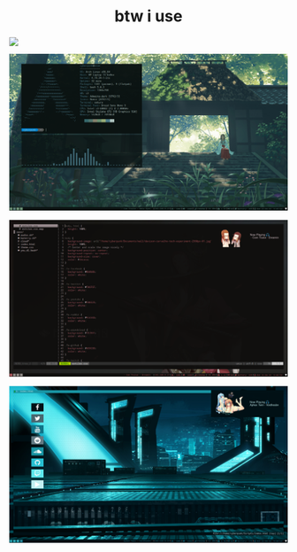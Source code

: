 <h1 align="center">btw i use</h1>
<img align="center" src="https://www.archlinux.org/static/logos/archlinux-logo-black-90dpi.0c696e9c0d84.png">

![Screenshot](/scrot/2019-04-21-214516_1366x768_scrot.png)

![Screenshot](/scrot/2019-04-21-214702_1366x768_scrot.png)

![Screenshot](/scrot/2019-04-21-214917_1366x768_scrot.png)
